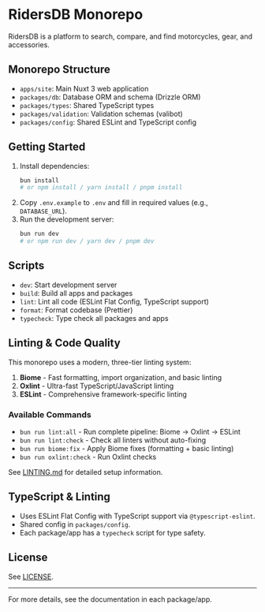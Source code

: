# RidersDB Monorepo

RidersDB is a platform to search, compare, and find motorcycles, gear, and accessories.

## Monorepo Structure

- `apps/site`: Main Nuxt 3 web application
- `packages/db`: Database ORM and schema (Drizzle ORM)
- `packages/types`: Shared TypeScript types
- `packages/validation`: Validation schemas (valibot)
- `packages/config`: Shared ESLint and TypeScript config

## Getting Started

1. Install dependencies:
   ```sh
   bun install
   # or npm install / yarn install / pnpm install
   ```
2. Copy `.env.example` to `.env` and fill in required values (e.g., `DATABASE_URL`).
3. Run the development server:
   ```sh
   bun run dev
   # or npm run dev / yarn dev / pnpm dev
   ```

## Scripts

- `dev`: Start development server
- `build`: Build all apps and packages
- `lint`: Lint all code (ESLint Flat Config, TypeScript support)
- `format`: Format codebase (Prettier)
- `typecheck`: Type check all packages and apps

## Linting & Code Quality

This monorepo uses a modern, three-tier linting system:

1. **Biome** - Fast formatting, import organization, and basic linting
2. **Oxlint** - Ultra-fast TypeScript/JavaScript linting
3. **ESLint** - Comprehensive framework-specific linting

### Available Commands

- `bun run lint:all` - Run complete pipeline: Biome → Oxlint → ESLint
- `bun run lint:check` - Check all linters without auto-fixing
- `bun run biome:fix` - Apply Biome fixes (formatting + basic linting)
- `bun run oxlint:check` - Run Oxlint checks

See [LINTING.md](./LINTING.md) for detailed setup information.

## TypeScript & Linting

- Uses ESLint Flat Config with TypeScript support via `@typescript-eslint`.
- Shared config in `packages/config`.
- Each package/app has a `typecheck` script for type safety.

## License

See [LICENSE](./LICENSE).

---

For more details, see the documentation in each package/app.
